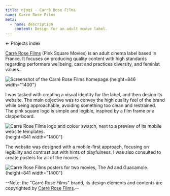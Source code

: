 ```yaml
---
title: njoqi · Carré Rose Films
name: Carré Rose Films
meta:
  - name: description
    content: Design for an adult movie label.
---
```


<p>
  <router-link to="/">
    ← Projects index
  </router-link>
</p>

<script setup>
  import ArticleHeader from '../../components/article-header.vue'
</script>

<article-header v-bind="frontmatter" />

[Carré Rose Films](https://carrerosefilms.com/en/) (Pink Square Movies) is an adult cinema label based in France. It focuses on producing quality content with high standards regarding performers wellbeing, cast and practices diversity, and feminist values..

![Screenshot of the Carré Rose Films homepage.](/assets/images/projects/carre-rose.jpg){height=846 width="1400"}

I was tasked with creating a visual identity for the label, and then design its website. The main objective was to convey the high quality feel of the brand while being approachable, avoiding something too clean and restrained. The pink square logo is simple and legible, inspired by a film frame or a clapperboard.

![Carré Rose Films logo and colour swatch, next to a preview of its mobile website templates.](/assets/images/projects/carre-rose-2.jpg){height=841 width="1400"}

The website was designed with a mobile-first approach, focusing on legibility and contrast but with hints of playfulness. I was also consulted to create posters for all of the movies.

![Carré Rose Films posters for two movies, The Ad and Guacamole.](/assets/images/projects/carre-rose-3.jpg){height=841 width="1400"}

--Note: the "Carré Rose Films" brand, its design elements and contents are copyrighted by [Carré Rose Films](https://carrerosefilms.com/en/).--